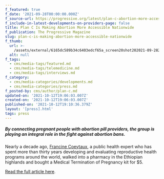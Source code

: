```yaml
---
f_featured: true
f_date: '2021-09-28T00:00:00.000Z'
f_source-url: https://progressive.org/latest/plan-c-abortion-more-accessible-bader-210928/
f_include-in-latest-developments-on-providers-page: false
title: Plan C Is Making Abortion More Accessible Nationwide
f_publication: The Progressive Magazine
slug: plan-c-is-making-abortion-more-accessible-nationwide
f_thumb:
  url: >-
    /assets/external/6165dc589b34c6403edcf65a_screen20shot202021-09-2820at209.08.05%20AM.jpg
  alt: null
f_tags:
  - cms/media-tags/featured.md
  - cms/media-tags/telemedicine.md
  - cms/media-tags/interviews.md
f_category:
  - cms/media-categories/developments.md
  - cms/media-categories/press.md
f_posted-by: cms/author/plan-c.md
updated-on: '2021-10-12T19:06:03.007Z'
created-on: '2021-10-12T19:06:03.007Z'
published-on: '2021-10-12T19:10:36.379Z'
layout: '[press].html'
tags: press
---
```


##### By connecting pregnant people with abortion pill providers, the group is playing an integral role in the fight against abortion bans.

Nearly a decade ago, [Francine Coeytaux](http://engenderhealth.org/about/board-of-directors/francine-coeytaux/), a public health expert who has spent more than thirty years developing and evaluating reproductive health programs around the world, walked into a pharmacy in the Ethiopian highlands and bought a Medical Termination of Pregnancy kit for $5.

[Read the full article here](https://progressive.org/latest/plan-c-abortion-more-accessible-bader-210928/).
